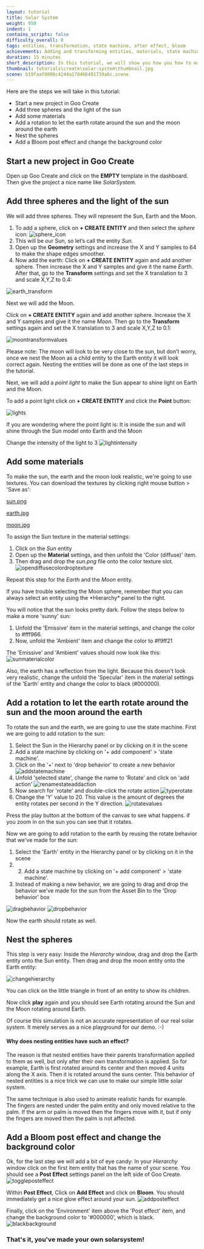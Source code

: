 ```yaml
---
layout: tutorial
title: Solar System
weight: 950
indent: 1
contains_scripts: false
difficulty_overall: 0
tags: entities, transformation, state machine, after effect, bloom
achievements: Adding and transforming entities, materials, state machine, hierarchy, after effects
duration: 15 minutes
short_description: In this tutorial, we will show you how you how to make a solar system by using the state machine.
thumbnail: tutorials\create\solar-system\thumbnail.jpg
scene: b19faaf0006c4244a178466491719a6c.scene
---
```

Here are the steps we will take in this tutorial:

*   Start a new project in Goo Create
*   Add three spheres and the light of the sun
*   Add some materials
*   Add a rotation to let the earth rotate around the sun and the moon around the earth
*   Nest the spheres
*   Add a Bloom post effect and change the background color

## Start a new project in Goo Create

Open up Goo Create and click on the **EMPTY** template in the dashboard. Then give the project a nice name like _SolarSystem._

## Add three spheres and the light of the sun

We will add three spheres. They will represent the Sun, Earth and the Moon.

1. To add a sphere, click on **+ CREATE ENTITY** and then select the _sphere_ icon:
  ![sphere_icon](sphere_icon.png)
2. This will be our Sun, so let’s call the entity _Sun._
3. Open up the **Geometry** settings and increase the X and Y samples to 64 to make the shape edges smoother.
4. Now add the earth: Click on **+ CREATE ENTITY** again and add another sphere. Then increase the X and Y samples and give it the name _Earth_. After that, go to the **Transform** settings and set the X translation to 3 and scale X,Y,Z to 0.4:

![earth_transform](earthtransformvalues.jpg)

Next we will add the Moon.

Click on **+ CREATE ENTITY** again and add another sphere. Increase the X and Y samples and give it the name _Moon_. Then go to the **Transform** settings again and set the X translation to 3 and scale X,Y,Z to 0.1:

![moontransformvalues](moontransformvalues.jpg)

<div class="alert alert-info" role="alert">Please note: The moon will look to be very close to the sun, but don’t worry, once we nest the Moon as a child entity to the Earth entity it will look correct again. Nesting the entities will be done as one of the last steps in the tutorial.</div>

Next, we will add a _point light_ to make the Sun appear to shine light on Earth and the Moon.

To add a point light click on **+ CREATE ENTITY** and click the **Point** button:

![lights](lights.jpg)

<div class="alert alert-info" role="alert">If you are wondering where the point light is: It is inside the sun and will shine through the Sun model onto Earth and the Moon</div>

Change the intensity of the light to 3
![lightintensity](lightintensity.gif)


## Add some materials

To make the sun, the earth and the moon look realistic, we're going to use textures. You can download the textures by clicking right mouse button > 'Save as':

[sun.png](sun.png)

[earth.jpg](earth.jpg)

[moon.jpg](moon.jpg)

To assign the Sun texture in the material settings:

1. Click on the _Sun_ entity
2. Open up the **Material** settings, and then unfold the 'Color (diffuse)' item.
3. Then drag and drop the _sun.png_ file onto the color texture slot.
  ![opendiffusecolordroptexture](opendiffusecolordroptexture.gif)

Repeat this step for the _Earth_ and the _Moon_ entity.

<div class="alert alert-info" role="alert">If you have trouble selecting the Moon sphere, remember that you can always select an entity using the *Hierarchy* panel to the right.</div>

You will notice that the sun looks pretty dark. Follow the steps below to make a more 'sunny' sun:

1. Unfold the 'Emissive' item in the material settings, and change the color to #fff966.
2. Now, unfold the 'Ambient' item and change the color to #f9ff21

The 'Emissive' and 'Ambient' values should now look like this:
![sunmaterialcolor](sunmaterialcolor.jpg)

Also, the earth has a reflection from the light. Because this doesn't look very realistic, change the unfold the 'Specular' item in the material settings of the 'Earth' entity and change the color to black (#000000).

## Add a rotation to let the earth rotate around the sun and the moon around the earth

To rotate the sun and the earth, we are going to use the state machine. First we are going to add rotation to the sun:

1. Select the Sun in the Hierarchy panel or by clicking on it in the scene
2. Add a state machine by clicking on '+ add component' > 'state machine'.
3. Click on the '+' next to 'drop behavior' to create a new behavior
  ![addstatemachine](addstatemachine.gif)
4. Unfold 'selected state', change the name to 'Rotate' and click on 'add action'
  ![renamestateaddaction](renamestateaddaction.gif)
5. Now search for 'rotate' and double-click the rotate action
  ![typerotate](typerotate.gif)
6. Change the 'Y' value to 20. This value is the amount of degrees the entity rotates per second in the Y direction.
  ![rotatevalues](rotatevalues.jpg)

Press the play button at the bottom of the canvas to see what happens. if you zoom in on the sun you can see that it rotates.

Now we are going to add rotation to the earth by reusing the rotate behavior that we've made for the sun:

1. Select the 'Earth' entity in the Hierarchy panel or by clicking on it in the scene
2. 2. Add a state machine by clicking on '+ add component' > 'state machine'.
3. Instead of making a new behavior, we are going to drag and drop the behavior we've made for the sun from the Asset Bin to the 'Drop behavior' box

![dragbehavior](dragbehavior.gif)
![dropbehavior](dropbehavior.gif)

Now the earth should rotate as well.

## Nest the spheres

This step is very easy: Inside the _Hierarchy_ window, drag and drop the Earth entity onto the Sun entity. Then drag and drop the moon entity onto the Earth entity:

![changehierarchy](changehierarchy.gif)


<div class="alert alert-info" role="alert">You can click on the little triangle in front of an entity to show its children.</div>

Now click **play** again and you should see Earth rotating around the Sun and the Moon rotating around Earth.

<div class="alert alert-info" role="alert">Of course this simulation is not an accurate representation of our real solar system. It merely serves as a nice playground for our demo. :-)</div>

#### Why does nesting entities have such an effect?

The reason is that nested entities have their parents transformation applied to them as well, but only after their own transformation is applied. So for example, Earth is first rotated around its center and then moved 4 units along the X axis. Then it is rotated around the suns center. This behavior of nested entities is a nice trick we can use to make our simple little solar system.

<div class="alert alert-info" role="alert">The same technique is also used to animate realistic hands for example. The fingers are nested under the palm entity and only moved relative to the palm. If the arm or palm is moved then the fingers move with it, but if only the fingers are moved then the palm is not affected.</div>

## Add a Bloom post effect and change the background color

Ok, for the last step we will add a bit of eye candy: In your _Hierarchy_ window click on the first item entity that has the name of your scene. You should see a **Post Effect** settings panel on the left side of Goo Create.
![toggleposteffect](toggleposteffect.gif)

Within **Post Effect**, Click on **Add Effect** and click on **Bloom**. You should immediately get a nice glow effect around your sun.
![addposteffect](addposteffect.gif)

Finally, click on the 'Environment' item above the 'Post effect' item, and change the background color to '#000000', which is black.
![blackbackground](blackbackground.gif)

### That's it, you've made your own solarsystem!
